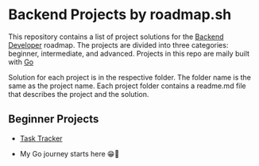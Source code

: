 # Backend Projects by roadmap.sh

This repository contains a list of project solutions for the [Backend Developer](https://roadmap.sh/backend/projects) roadmap. The projects are divided into three categories: beginner, intermediate, and advanced. Projects in this repo are maily built with [Go](https://go.dev/)

Solution for each project is in the respective folder. The folder name is the same as the project name. Each project folder contains a readme.md file that describes the project and the solution.

## Beginner Projects
- [Task Tracker](https://github.com/williamssam/backend-projects-with-go/tree/main/task-tracker)


- My Go journey starts here 😁🥳
